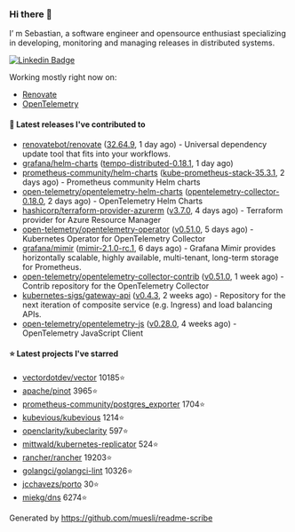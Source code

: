 ### Hi there 👋

I’ m Sebastian, a software engineer and opensource enthusiast specializing in developing, monitoring and managing releases in distributed systems.

[![Linkedin Badge](https://img.shields.io/badge/-LinkedIn-blue?style=flat&logo=Linkedin&logoColor=white&link=https://www.linkedin.com/in/sebastian-poxhofer/)](https://www.linkedin.com/in/sebastian-poxhofer/)

Working mostly right now on:
- [Renovate](https://github.com/renovatebot/renovate)
- [OpenTelemetry](https://github.com/open-telemetry)



#### 🚀 Latest releases I've contributed to

- [renovatebot/renovate](https://github.com/renovatebot/renovate) ([32.64.9](https://github.com/renovatebot/renovate/releases/tag/32.64.9), 1 day ago) - Universal dependency update tool that fits into your workflows.
- [grafana/helm-charts](https://github.com/grafana/helm-charts) ([tempo-distributed-0.18.1](https://github.com/grafana/helm-charts/releases/tag/tempo-distributed-0.18.1), 1 day ago)
- [prometheus-community/helm-charts](https://github.com/prometheus-community/helm-charts) ([kube-prometheus-stack-35.3.1](https://github.com/prometheus-community/helm-charts/releases/tag/kube-prometheus-stack-35.3.1), 2 days ago) - Prometheus community Helm charts
- [open-telemetry/opentelemetry-helm-charts](https://github.com/open-telemetry/opentelemetry-helm-charts) ([opentelemetry-collector-0.18.0](https://github.com/open-telemetry/opentelemetry-helm-charts/releases/tag/opentelemetry-collector-0.18.0), 2 days ago) - OpenTelemetry Helm Charts
- [hashicorp/terraform-provider-azurerm](https://github.com/hashicorp/terraform-provider-azurerm) ([v3.7.0](https://github.com/hashicorp/terraform-provider-azurerm/releases/tag/v3.7.0), 4 days ago) - Terraform provider for Azure Resource Manager
- [open-telemetry/opentelemetry-operator](https://github.com/open-telemetry/opentelemetry-operator) ([v0.51.0](https://github.com/open-telemetry/opentelemetry-operator/releases/tag/v0.51.0), 5 days ago) - Kubernetes Operator for OpenTelemetry Collector
- [grafana/mimir](https://github.com/grafana/mimir) ([mimir-2.1.0-rc.1](https://github.com/grafana/mimir/releases/tag/mimir-2.1.0-rc.1), 6 days ago) - Grafana Mimir provides horizontally scalable, highly available, multi-tenant, long-term storage for Prometheus.
- [open-telemetry/opentelemetry-collector-contrib](https://github.com/open-telemetry/opentelemetry-collector-contrib) ([v0.51.0](https://github.com/open-telemetry/opentelemetry-collector-contrib/releases/tag/v0.51.0), 1 week ago) - Contrib repository for the OpenTelemetry Collector
- [kubernetes-sigs/gateway-api](https://github.com/kubernetes-sigs/gateway-api) ([v0.4.3](https://github.com/kubernetes-sigs/gateway-api/releases/tag/v0.4.3), 2 weeks ago) - Repository for the next iteration of composite service (e.g. Ingress) and load balancing APIs.
- [open-telemetry/opentelemetry-js](https://github.com/open-telemetry/opentelemetry-js) ([v0.28.0](https://github.com/open-telemetry/opentelemetry-js/releases/tag/v0.28.0), 4 weeks ago) - OpenTelemetry JavaScript Client

#### ⭐ Latest projects I've starred

- [vectordotdev/vector](https://github.com/vectordotdev/vector) 10185⭐
- [apache/pinot](https://github.com/apache/pinot) 3965⭐
- [prometheus-community/postgres_exporter](https://github.com/prometheus-community/postgres_exporter) 1704⭐
- [kubevious/kubevious](https://github.com/kubevious/kubevious) 1214⭐
- [openclarity/kubeclarity](https://github.com/openclarity/kubeclarity) 597⭐
- [mittwald/kubernetes-replicator](https://github.com/mittwald/kubernetes-replicator) 524⭐
- [rancher/rancher](https://github.com/rancher/rancher) 19203⭐
- [golangci/golangci-lint](https://github.com/golangci/golangci-lint) 10326⭐
- [jcchavezs/porto](https://github.com/jcchavezs/porto) 30⭐
- [miekg/dns](https://github.com/miekg/dns) 6274⭐



Generated by https://github.com/muesli/readme-scribe
